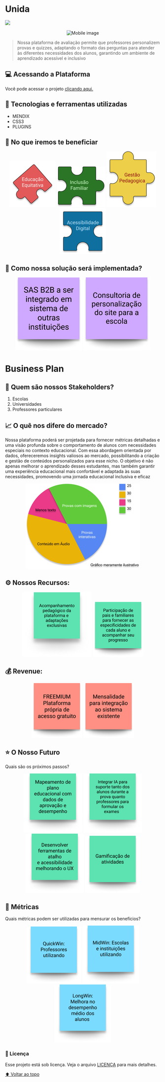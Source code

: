 # Unida



![](img/discoveryreadme.png)
<p align="center">
  <img src="https://github.com/CaioKenedy/ReadmeUnida/blob/main/img/image.png" alt="Mobile image"/>
</p>

> Nossa plataforma de avaliação permite que professores personalizem provas e quizzes, adaptando o formato das perguntas para atender às diferentes necessidades dos alunos, garantindo um ambiente de aprendizado acessível e inclusivo



## 💻 Acessando a Plataforma
Você pode acessar o projeto [clicando aqui.](www.google.com)





## 🔧 Tecnologias e ferramentas utilizadas
- MENDIX
- CSS3
- PLUGINS




## 🔖 No que iremos te beneficiar

<p align="center">
  <img src="https://github.com/CaioKenedy/ReadmeUnida/blob/main/img/Group1.png" alt="Mobile image"/>
  <img src="https://github.com/CaioKenedy/ReadmeUnida/blob/main/img/Group2.png" alt="Mobile image"/>
  <img src="https://github.com/CaioKenedy/ReadmeUnida/blob/main/img/Group3.png" alt="Mobile image"/>
  <img src="https://github.com/CaioKenedy/ReadmeUnida/blob/main/img/Group4.png" alt="Mobile image"/>


</p>



## 🚀 Como nossa solução será implementada?

<p align="center">
  <img src="https://github.com/CaioKenedy/ReadmeUnida/blob/main/img/stick1.png" alt="Mobile image"/>
  <img src="https://github.com/CaioKenedy/ReadmeUnida/blob/main/img/stick2.png" alt="Mobile image"/>
  
</p>



# Business Plan



## 💼 Quem são nossos Stakeholders?

1. Escolas
2. Universidades
3. Professores particulares



## 📈 O quê nos difere do mercado?

Nossa plataforma poderá ser projetada para fornecer métricas detalhadas e uma visão profunda sobre o comportamento de alunos com necessidades especiais no contexto educacional. Com essa abordagem orientada por dados, ofereceremos insights valiosos ao mercado, possibilitando a criação e gestão de conteúdos personalizados para esse nicho. O objetivo é não apenas melhorar o aprendizado desses estudantes, mas também garantir uma experiência educacional mais confortável e adaptada às suas necessidades, promovendo uma jornada educacional inclusiva e eficaz

<p align="center">
  <img src="https://github.com/CaioKenedy/ReadmeUnida/blob/main/img/grafico.png" alt="Mobile image"/>  
</p>


## ⚙️ Nossos Recursos:

<p align="center">
  <img src="https://github.com/CaioKenedy/ReadmeUnida/blob/main/img/stick3.png" alt="Mobile image"/>
  <img src="https://github.com/CaioKenedy/ReadmeUnida/blob/main/img/stick4.png" alt="Mobile image"/>

</p>



## 💰 Revenue:

<p align="center">
  <img src="https://github.com/CaioKenedy/ReadmeUnida/blob/main/img/stick5.png" alt="Mobile image"/>
  <img src="https://github.com/CaioKenedy/ReadmeUnida/blob/main/img/stick6.png" alt="Mobile image"/>

</p>




## ⭐ O Nosso Futuro
Quais são os próximos passos?
<p align="center">
  <img src="https://github.com/CaioKenedy/ReadmeUnida/blob/main/img/stick7.png" alt="Mobile image"/>
  <img src="https://github.com/CaioKenedy/ReadmeUnida/blob/main/img/stick8.png" alt="Mobile image"/>
  <img src="https://github.com/CaioKenedy/ReadmeUnida/blob/main/img/stick9.png" alt="Mobile image"/>
  <img src="https://github.com/CaioKenedy/ReadmeUnida/blob/main/img/stick10.png" alt="Mobile image"/>


</p>




## 🎯 Métricas 
Quais métricas podem ser utilizadas para mensurar os benefícios?
<p align="center">
  <img src="https://github.com/CaioKenedy/ReadmeUnida/blob/main/img/stick11.png" alt="Mobile image"/>
  <img src="https://github.com/CaioKenedy/ReadmeUnida/blob/main/img/stick12.png" alt="Mobile image"/>
  <img src="https://github.com/CaioKenedy/ReadmeUnida/blob/main/img/stick13.png" alt="Mobile image"/>
 
</p>
















### 📝 Licença

Esse projeto está sob licença. Veja o arquivo [LICENÇA](LICENSE.md) para mais detalhes.

[⬆ Voltar ao topo](#cao-discovery)<br>
